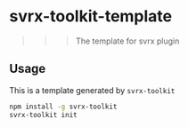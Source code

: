 # svrx-toolkit-template
>>> The template for svrx plugin

## Usage

This is a template generated by `svrx-toolkit`

```bash
npm install -g svrx-toolkit
svrx-toolkit init
```
